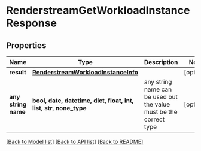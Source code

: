 # RenderstreamGetWorkloadInstanceResponse


## Properties
Name | Type | Description | Notes
------------ | ------------- | ------------- | -------------
**result** | [**RenderstreamWorkloadInstanceInfo**](RenderstreamWorkloadInstanceInfo.md) |  | [optional] 
**any string name** | **bool, date, datetime, dict, float, int, list, str, none_type** | any string name can be used but the value must be the correct type | [optional]

[[Back to Model list]](../README.md#documentation-for-models) [[Back to API list]](../README.md#documentation-for-api-endpoints) [[Back to README]](../README.md)


